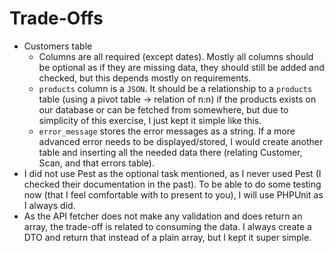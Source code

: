 # Trade-Offs

* Customers table
  * Columns are all required (except dates). Mostly all columns should be optional as if they are missing data, they should still be added and checked, but this depends mostly on requirements.
  * `products` column is a `JSON`. It should be a relationship to a `products` table (using a pivot table -> relation of n:n) if the products exists on our database
  or can be fetched from somewhere, but due to simplicity of this exercise, I just kept it simple like this.
  * `error_message` stores the error messages as a string. If a more advanced error needs to be displayed/stored, I would create another table and inserting all the
  needed data there (relating Customer, Scan, and that errors table).
* I did not use Pest as the optional task mentioned, as I never used Pest (I checked their documentation in the past).
To be able to do some testing now (that I feel comfortable with to present to you), I will use PHPUnit as I always did.
* As the API fetcher does not make any validation and does return an array, the trade-off is related to consuming the data. I always create a DTO and return that instead of a plain array, but I kept it super simple.
